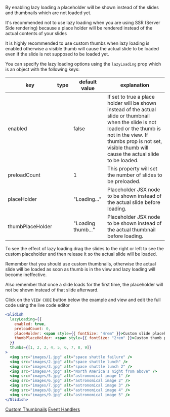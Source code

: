 By enabling lazy loading a placeholder will be shown instead of the slides and thumbnails which are not loaded yet.

It's recommended not to use lazy loading when you are using SSR (Server Side rendering) because a place holder will be
rendered instead of the actual contents of your slides

It is highly recommended to use custom thumbs when lazy loading is enabled otherwise a visible thumb will cause the
actual slide to be loaded even if the slide is not supposed to be loaded yet.

You can specify the lazy loading options using the `lazyLoading` prop which is an object with the following keys:

| key              | type | default value      | explanation                                                                                                                                                                                                                           |
| ---------------- | ---- | ------------------ | ------------------------------------------------------------------------------------------------------------------------------------------------------------------------------------------------------------------------------------- |
| enabled          |      | false              | If set to true a place holder will be shown instead of the actual slide or thumbnail when the slide is not loaded or the thumb is not in the view. If thumbs prop is not set, visible thumb will cause the actual slide to be loaded. |
| preloadCount     |      | 1                  | This property will set the number of slides to be preloaded.                                                                                                                                                                          |
| placeHolder      |      | "Loading..."       | Placeholder JSX node to be shown instead of the actual slide before loading.                                                                                                                                                          |
| thumbPlaceHolder |      | "Loading thumb..." | Placeholder JSX node to be shown instead of the actual thumbnail before loading.                                                                                                                                                      |

To see the effect of lazy loading drag the slides to the right or left to see the custom placeholder and then release it
so the actual slide will be loaded.

Remember that you should use custom thumbnails, otherwise the actual slide will be loaded as soon as thumb is in the
view and lazy loading will become ineffective.

Also remember that once a slide loads for the first time, the placeholder will not be shown instead of that slide
afterward.

Click on the `VIEW CODE` button below the example and view and edit the full code using the live code editor

```jsx
<Slidish
  lazyLoading={{
    enabled: true,
    preloadCount: 0,
    placeHolder: <span style={{ fontSize: "4rem" }}>Custom slide placeholder</span>,
    thumbPlaceHolder: <span style={{ fontSize: "2rem" }}>Custom thumb placeholder</span>,
  }}
  thumbs={[1, 2, 3, 4, 5, 6, 7, 8, 9]}
>
  <img src="images/1.jpg" alt="space shuttle failure" />
  <img src="images/2.jpg" alt="space shuttle lunch" />
  <img src="images/3.jpg" alt="space shuttle lunch 2" />
  <img src="images/4.jpg" alt="North America's night from above" />
  <img src="images/5.jpg" alt="astronomical image 1" />
  <img src="images/6.jpg" alt="astronomical image 2" />
  <img src="images/7.jpg" alt="astronomical image 3" />
  <img src="images/8.jpg" alt="astronomical image 4" />
  <img src="images/9.jpg" alt="astronomical image 5" />
</Slidish>
```

<a class="previous-section" href="#/Documentation/Custom%20Thumbnails">Custom Thumbnails</a>
<a class="next-section" href="#/Documentation/Event%20Handlers">Event Handlers</a>
